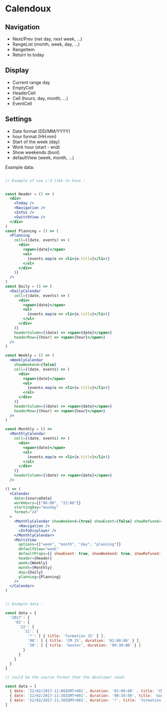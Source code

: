 # Calendoux

## Navigation
  - Next/Prev (net day, next week, ...)
  - RangeList (month, week, day, ...)
  - RangeItem
  - Return to today
## Display
  - Current range day
  - EmptyCell
  - HeaderCell
  - Cell (hours, day, month, ...)
  - EventCell
## Settings
  - Date format (DD/MM/YYYY)
  - hour format (HH:mm)
  - Start of the week (day)
  - Work hour (start - end)
  - Show weekends (bool)
  - defaultView (week, month, ...)

Example data:

```jsx

// Example of use i'd like to have :


const Header = () => (
  <div>
    <Today />
    <Navigation />
    <Infos />
    <SwitchView />
  </div>
)
const Planning = () => (
  <Planning
    cell={(date, events) => (
      <div>
        <span>{date}</span>
        <ul>
          {events.map(e => <li>{e.title}</li>)}
        </ul>
      </div>
    )}
  />
)
const Daily = () => (
  <DailyCalendar
    cell={(date, events) => (
      <div>
        <span>{date}</span>
        <ul>
          {events.map(e => <li>{e.title}</li>)}
        </ul>
      </div>
    )}
    headerColumn={(date) => <span>{date}</span>}
    headerRow={(hour) => <span>{hour}</span>}
  />
)

const Weekly = () => (
  <WeeklyCalendar
    showWeekend={false}
    cell={(date, events) => (
      <div>
        <span>{date}</span>
        <ul>
          {events.map(e => <li>{e.title}</li>)}
        </ul>
      </div>
    )}
    headerColumn={(date) => <span>{date}</span>}
    headerRow={(hour) => <span>{hour}</span>}
  />
)

const Monthly = () =>
  <MonthlyCalendar
    cell={(date, events) => (
      <div>
        <span>{date}</span>
        <ul>
          {events.map(e => <li>{e.title}</li>)}
        </ul>
      </div>
    )}
    headerColumn={(date) => <span>{date}</span>}
  />

() => (
  <Calendar
    data={sourceData}
    workHours={["06:00", "22:00"]}
    startingDay="monday"
    format="24"
  >
    <MonthlyCalendar showWeekend={true} showEvent={false} showRefused={false}>
      <Navigation />
      <InfoDisplayer />
    </MonthlyCalendar>
    <MultiView
      options={["week", "month", "day", "planning"]}
      defaultView="week"
      defaultProps={{ showEvent: true, showWeekend: true, showRefused: false }}
      header={Header}
      week={Weekly}
      month={Monthly}
      day={Daily}
      planning={Planning}
    />
  </Calendar>
)


// Example data :

const data = {
  '2017': {
    '02': {
      '22': {
        '11': {
          '*': [ { title: 'formation JS' } ],
          '00': [ { title: 'CM JS', duration: '02:00:00' } ],
          '30': [ { title: 'Gouter', duration: '00:30:00' } ]
        }
      }
    }
  }
}

// could be the source format that the developer send:

const data = [
  { date: '22/02/2017-11:00ZGMT+001', duration: '02:00:00' , title: 'CM JS', email: "email@gmail.com", accepted: true },
  { date: '22/02/2017-11:30ZGMT+001', duration: '00:30:00', title: 'Gouter', email: "email@gmail.com", accepted: false },
  { date: '22/02/2017-11:30ZGMT+001', duration: '*', title: 'formation JS', email: "email@gmail.com", accepted: null },
]

```